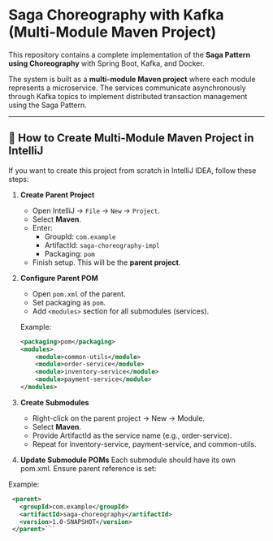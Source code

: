 # Saga Choreography with Kafka (Multi-Module Maven Project)

This repository contains a complete implementation of the **Saga Pattern using Choreography** with Spring Boot, Kafka, and Docker.

The system is built as a **multi-module Maven project** where each module represents a microservice. The services communicate asynchronously through Kafka topics to implement distributed transaction management using the Saga Pattern.

---

## 🚀 How to Create Multi-Module Maven Project in IntelliJ

If you want to create this project from scratch in IntelliJ IDEA, follow these steps:

1. **Create Parent Project**
   - Open IntelliJ → `File` → `New` → `Project`.
   - Select **Maven**.
   - Enter:
     - GroupId: `com.example`
     - ArtifactId: `saga-choreography-impl`
     - Packaging: `pom`
   - Finish setup. This will be the **parent project**.

2. **Configure Parent POM**
   - Open `pom.xml` of the parent.
   - Set packaging as `pom`.
   - Add `<modules>` section for all submodules (services).

   Example:
   ```xml
   <packaging>pom</packaging>
   <modules>
       <module>common-utils</module>
       <module>order-service</module>
       <module>inventory-service</module>
       <module>payment-service</module>
   </modules>

3. **Create Submodules**
   - Right-click on the parent project → New → Module.
   - Select **Maven**.
   - Provide ArtifactId as the service name (e.g., order-service).
   - Repeat for inventory-service, payment-service, and common-utils.

4. **Update Submodule POMs**
Each submodule should have its own pom.xml.
Ensure parent reference is set:

 Example:
   ```xml
    <parent>
      <groupId>com.example</groupId>
      <artifactId>saga-choreography</artifactId>
      <version>1.0-SNAPSHOT</version>
    </parent>```
